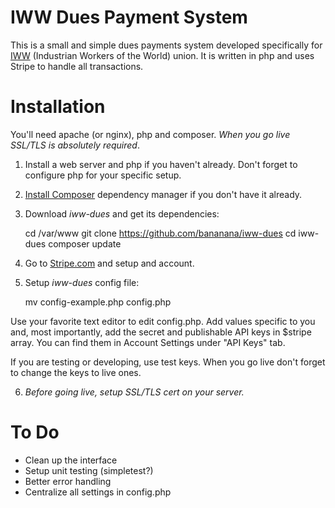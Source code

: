 # IWW Dues Payment System

This is a small and simple dues payments system developed specifically for [IWW](iww.org) (Industrian Workers of the World) union. It is written in php and uses Stripe to handle all transactions.

# Installation

You'll need apache (or nginx), php and composer. *When you go live SSL/TLS is absolutely required*.

1) Install a web server and php if you haven't already. Don't forget to configure php for your specific setup.

2) [Install Composer](https://getcomposer.org/doc/00-intro.md#globally) dependency manager if you don't have it already. 

3) Download *iww-dues* and get its dependencies:

    cd /var/www
    git clone https://github.com/bananana/iww-dues
    cd iww-dues
    composer update

4) Go to [Stripe.com](https://stripe.com/) and setup and account.

5) Setup *iww-dues* config file:

    mv config-example.php config.php

Use your favorite text editor to edit config.php. Add values specific to you and, most importantly, add the secret and publishable API keys in $stripe array. You can find them in Account Settings under "API Keys" tab. 

If you are testing or developing, use test keys. When you go live don't forget to change the keys to live ones.

6) *Before going live, setup SSL/TLS cert on your server.*

# To Do

- Clean up the interface
- Setup unit testing (simpletest?)
- Better error handling
- Centralize all settings in config.php



